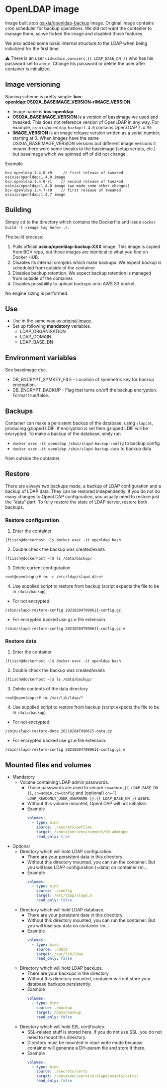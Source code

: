 # OpenLDAP image
Image built atop [osixia/openldap-backup](https://hub.docker.com/r/osixia/openldap-backup/) image.
Original image contains cron scheduler for backup operations. We did not want the container to manage them, so we forked the image and disabled those features.

We also added some basic internal structure to the LDAP when being initialized for the first time.

:warning: There is an user `uid=admin,ou=users,{{ LDAP_BASE_DN }}` who has his password set to `admin`. Change his password or delete the user after container is initialized.

## Image versioning
Naming scheme is pretty simple: **bcv-openldap:OSIXIA_BASEIMAGE_VERSION-rIMAGE_VERSION**.
- Image name is **bcv-openldap**.
- **OSIXIA_BASEIMAGE_VERSION** is a version of baseimage we used and tweaked. This does not reference version of OpenLDAP in any way. For example, `osixia/openldap-backup:1.4.0` contains OpenLDAP `2.4.50`.
- **IMAGE_VERSION** is an image release version written as a serial number, starting at 0. When images have the same OSIXIA_BASEIMAGE_VERSION versions but different image versions it means there were some tweaks to the baseimage (setup scripts, etc.) but baseimage which we spinned off of did not change.

Example
```
bcv-openldap:1.4.0-r0     // first release of tweaked osixia/openldap:1.4.0 image
bcv-openldap:1.4.0-r1    // second release of tweaked osixia/openldap:1.4.0 image (we made some other changes)
bcv-openldap:1.4.7-r0    // first release of tweaked osixia/openldap:1.4.7 image
```

## Building
Simply cd to the directory which contains the Dockerfile and issue `docker build -t <image tag here> ./`.

The build process:
1. Pulls official **osixia/openldap-backup:XXX** image. This image is copied from BCV repo, but those images are identical to what you find on Docker HUB.
1. Disables its internal cronjobs which make backups. We expect backup is scheduled from outside of the container.
1. Disables backup retention. We expect backup retention is managed from outside of the container.
1. Disables possibility to upload backups onto AWS S3 bucket.

No engine sizing is performed.

## Use
- Use in the same way as [original image](https://hub.docker.com/r/osixia/openldap).
- Set up following **mandatory** variables.
  - LDAP_ORGANISATION
  - LDAP_DOMAIN
  - LDAP_BASE_DN

## Environment variables
See baseimage doc.
- DB_ENCRYPT_SYMKEY_FILE - Location of symmetric key for backup encryption.
- DB_ENCRYPT_BACKUP - Flag that turns on/off the backup encryption. Format true/false.

## Backups
Container can make a persistent backup of the database, using `slapcat`, producing gzipped LDIF. If encryption is set then gzipped LDIF will be encrypted.
To make a backup of the database, simly run
* `docker exec -it openldap /sbin/slapd-backup-config` to backup config
* `docker exec -it openldap /sbin/slapd-backup-data` to backup data

from outside the container.

## Restore
There are always two backups made, a backup of LDAP configuration and a backup of LDAP data.
They can be restored independently. If you do not do many changes to OpenLDAP configuration, you usually need to restore just the "data" part.
To fully restore the state of LDAP server, restore both backups.

### Restore configuration
1. Enter the container
  ```
  [fiisch@dockerhost ~]$ docker exec -it openldap bash
  ```
2. Double check the backup was created/exists
  ```
  [fiisch@dockerhost ~]$ ls /data/backup/
  ```
3. Delete current configuration
  ```
  root@openldap:/# rm -r /etc/ldap/slapd.d/cn*
  ```
4. Use supplied script to restore from backup (script expects the file to be in `/data/backup`)
  - For not encrypted:
  ```
  /sbin/slapd-restore-config 20210204T090611-config.gz
  ```
  - For encrypted backed use gz.e file extension.
  ```
  /sbin/slapd-restore-config 20210204T090611-config.gz.e
  ```

### Restore data
1. Enter the container
  ```
  [fiisch@dockerhost ~]$ docker exec -it openldap bash
  ```
2. Double check the backup was created/exists
  ```
  [fiisch@dockerhost ~]$ ls /data/backup/
  ```
3. Delete contents of the data directory
  ```
  root@openldap:/# rm /var/lib/ldap/*
  ```
4. Use supplied script to restore from backup (script expects the file to be in `/data/backup`)
  - For not encrypted:
  ```
  /sbin/slapd-restore-data 20210204T090615-data.gz
  ```
  - For encrypted backed use gz.e file extension:
  ```
  /sbin/slapd-restore-config 20210204T090611-config.gz.e
  ```

## Mounted files and volumes
- Mandatory
  - Volume containing LDAP admin passwords.
    - Those passwords are used to secure `cn=admin,{{ LDAP_BASE_DN }}`, `cn=admin,cn=config` and (optional) `cn={{ LDAP_READONLY_USER_USERNAME }},{{ LDAP_BASE_DN }}` users.
    - Without this volume mounted, OpenLDAP will not initialize.
    - Example
      ```yaml
      volumes:
        - type: bind
          source: ./secrets/pwfiles
          target: /container/environment/90-adminpw
          read_only: true
      ```
- Optional
  - Directory which will hold LDAP configuration.
    - There are your persistent data in this directory.
    - Without this directory mounted, you can run the container. But you will lose LDAP configuration (=data) on container rm...
    - Example
      ```yaml
      volumes:
        - type: bind
          source: ./config
          target: /etc/ldap/slapd.d
          read_only: false
      ```
  - Directory which will hold LDAP database.
    - There are your persistent data in this directory.
    - Without this directory mounted, you can run the container. But you will lose you data on container rm...
    - Example
      ```yaml
      volumes:
        - type: bind
          source: ./data
          target: /var/lib/ldap
          read_only: false
      ```
  - Directory which will hold LDAP backups.
    - There are your backups in the directory.
    - Without this directory mounted, container will not store your database backups persistently.
    - Example
      ```yaml
      volumes:
        - type: bind
          source: ./backup
          target: /data/backup
          read_only: false
      ```
  - Directory which will hold SSL certificates.
    - SSL-related stuff is stored here. If you do not use SSL, you do not need to mount this directory.
    - Directory must be mounted in read-write mode because container will generate a DH-param file and store it there.
    - Example
      ```yaml
      volumes:
        - type: bind
          source: ./secrets/certs
          target: /container/service/slapd/assets/certs/
          read_only: false
      ```
